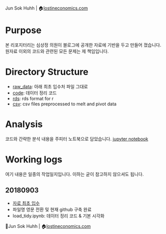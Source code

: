Jun Sok Huhh | :house:[lostineconomics.com](http://lostineconomics.com)

# Purpose 

본 리포지터리는 심상정 의원이 블로그에 공개한 자료에 기반을 두고 만들어 졌습니다.
원자료 이외의 코드와 관련된 모든 문제는 제 책임입니다. 

# Directory Structure 

* [raw_data](https://github.com/anarinsk/simsangjung/tree/master/raw_data): 아래 최초 입수처 파일 그대로 
* [code](https://github.com/anarinsk/simsangjung/tree/master/code): 데이터 정리 코드 
* [rds](https://github.com/anarinsk/simsangjung/tree/master/rds): rds format for r 
* [csv](https://github.com/anarinsk/simsangjung/tree/master/csv): csv files preprocessed to melt and pivot data 

# Analysis

코드와 간략한 분석 내용을 주피터 노트북으로 담았습니다. 
[jupyter notebook](https://nbviewer.jupyter.org/github/anarinsk/simsangjung/blob/master/code/load_tidy.ipynb)

# Working logs 

여기 내용은 일종의 작업일지입니다. 이하는 굳이 참고하지 않으셔도 됩니다. 

## 20180903 

* [자료 최초 입수](https://m.blog.naver.com/PostView.nhn?blogId=713sim&logNo=221350785950&proxyReferer=https%3A%2F%2Ft.co%2FQYfrnFqnnO%3Famp%3D1)
* 파일명 영문 전환 및 현재 github 구축 완료 
* load_tidy.ipynb: 데이터 정리 코드 & 기본 시각화 


:feet:Jun Sok Huhh | :house:[lostineconomics.com](http://lostineconomics.com)
<!--stackedit_data:
eyJoaXN0b3J5IjpbMzk2Nzg3ODA0LDExMDg3NjQ3MDBdfQ==
-->
